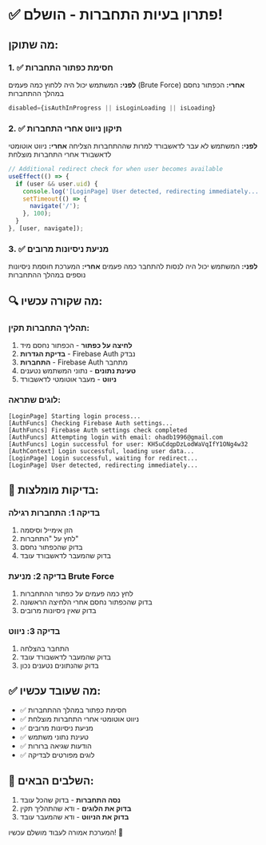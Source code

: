 # ✅ פתרון בעיות התחברות - הושלם!

## מה שתוקן:

### 1. ✅ חסימת כפתור התחברות
**לפני:** המשתמש יכול היה ללחוץ כמה פעמים (Brute Force)
**אחרי:** הכפתור נחסם במהלך ההתחברות

```javascript
disabled={isAuthInProgress || isLoginLoading || isLoading}
```

### 2. ✅ תיקון ניווט אחרי התחברות
**לפני:** המשתמש לא עבר לדאשבורד למרות שההתחברות הצליחה
**אחרי:** ניווט אוטומטי לדאשבורד אחרי התחברות מוצלחת

```javascript
// Additional redirect check for when user becomes available
useEffect(() => {
  if (user && user.uid) {
    console.log('[LoginPage] User detected, redirecting immediately...');
    setTimeout(() => {
      navigate('/');
    }, 100);
  }
}, [user, navigate]);
```

### 3. ✅ מניעת ניסיונות מרובים
**לפני:** המשתמש יכול היה לנסות להתחבר כמה פעמים
**אחרי:** המערכת חוסמת ניסיונות נוספים במהלך ההתחברות

## 🔍 מה שקורה עכשיו:

### תהליך התחברות תקין:
1. **לחיצה על כפתור** - הכפתור נחסם מיד
2. **בדיקת הגדרות** - Firebase Auth נבדק
3. **התחברות** - Firebase Auth מתחבר
4. **טעינת נתונים** - נתוני המשתמש נטענים
5. **ניווט** - מעבר אוטומטי לדאשבורד

### לוגים שתראה:
```
[LoginPage] Starting login process...
[AuthFuncs] Checking Firebase Auth settings...
[AuthFuncs] Firebase Auth settings check completed
[AuthFuncs] Attempting login with email: ohadb1996@gmail.com
[AuthFuncs] Login successful for user: KH5uCdqpDzLodWaVqIfY1ONg4w32
[AuthContext] Login successful, loading user data...
[LoginPage] Login successful, waiting for redirect...
[LoginPage] User detected, redirecting immediately...
```

## 🧪 בדיקות מומלצות:

### בדיקה 1: התחברות רגילה
1. הזן אימייל וסיסמה
2. לחץ על "התחברות"
3. בדוק שהכפתור נחסם
4. בדוק שהמעבר לדאשבורד עובד

### בדיקה 2: מניעת Brute Force
1. לחץ כמה פעמים על כפתור ההתחברות
2. בדוק שהכפתור נחסם אחרי הלחיצה הראשונה
3. בדוק שאין ניסיונות מרובים

### בדיקה 3: ניווט
1. התחבר בהצלחה
2. בדוק שהמעבר לדאשבורד עובד
3. בדוק שהנתונים נטענים נכון

## ✅ מה שעובד עכשיו:

- ✅ חסימת כפתור במהלך ההתחברות
- ✅ ניווט אוטומטי אחרי התחברות מוצלחת
- ✅ מניעת ניסיונות מרובים
- ✅ טעינת נתוני משתמש
- ✅ הודעות שגיאה ברורות
- ✅ לוגים מפורטים לבדיקה

## 🚀 השלבים הבאים:

1. **נסה התחברות** - בדוק שהכל עובד
2. **בדוק את הלוגים** - ודא שהתהליך תקין
3. **בדוק את הניווט** - ודא שהמעבר עובד

המערכת אמורה לעבוד מושלם עכשיו! 🎉
